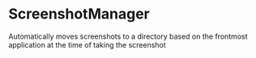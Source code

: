 # ScreenshotManager

Automatically moves screenshots to a directory based on the frontmost application at the time of taking the screenshot
